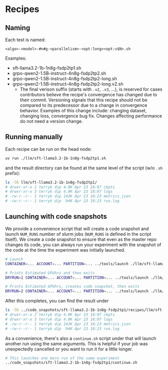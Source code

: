 # Recipes

## Naming

Each test is named:
```
<algo>-<model>-#n#g-<parallelism>-<opt:long><opt:v$N>.sh
```

Examples:
* sft-llama3.2-1b-1n8g-fsdp2tp1.sh
* grpo-qwen2-1.5B-instruct-4n8g-fsdp2tp2.sh
* grpo-qwen2-1.5B-instruct-4n8g-fsdp2tp2-long.sh
* grpo-qwen2-1.5B-instruct-4n8g-fsdp2tp2-long.v2.sh
    * The final verison suffix (starts with `.v2`, `.v3`, ...), is reserved for cases contributors believe the recipe's 
      convergence has changed due to their commit. Versioning signals that this recipe should not be compared to its
      predecessor due to a change in convergence behavior. Examples of this change include: changing dataset, changing loss,
      convergence bug fix. Changes affecting performance do not need a version change. 

## Running manually

Each recipe can be run on the head node:

```sh
uv run ./llm/sft-llama3.2-1b-1n8g-fsdp2tp1.sh
```

and the result directory can be found at the same level of the script (w/o `.sh` prefix):

```sh
ls -lh llm/sft-llama3.2-1b-1n8g-fsdp2tp1/
# drwxr-xr-x 2 terryk dip 4.0K Apr 23 18:07 ckpts
# drwxr-xr-x 3 terryk dip 4.0K Apr 23 18:07 logs
# -rw-r--r-- 1 terryk dip 142K Apr 23 18:23 metrics.json
# -rw-r--r-- 1 terryk dip  94K Apr 23 18:23 run.log
```

## Launching with code snapshots

We provide a convenience script that will create a code snapshot and launch `NUM_RUNS` number of slurm jobs (`NUM_RUNS` is defined in the script itself). We create a code snapshot to
ensure that even as the master repo changes its code, you can always run your experiment with
the snapshot of the code at the time the experiment was initially launched.

```sh
# Launch
CONTAINER=... ACCOUNT=... PARTITION=... ../tools/launch ./llm/sft-llama3.2-1b-1n8g-fsdp2tp1.sh

# Prints Estimated GPUhrs and then exits
DRYRUN=1 CONTAINER=... ACCOUNT=... PARTITION=... ../tools/launch ./llm/sft-llama3.2-1b-1n8g-fsdp2tp1.sh

# Prints Estimated GPUhrs, creates code snapshot, then exits
DRYRUN=2 CONTAINER=... ACCOUNT=... PARTITION=... ../tools/launch ./llm/sft-llama3.2-1b-1n8g-fsdp2tp1.sh
```

After this completes, you can find the result under

```sh
ls -lh ../code_snapshots/sft-llama3.2-1b-1n8g-fsdp2tp1/recipes/llm/sft-llama3.2-1b-1n8g-fsdp2tp1/
# drwxr-xr-x 2 terryk dip 4.0K Apr 23 18:07 ckpts
# drwxr-xr-x 3 terryk dip 4.0K Apr 23 18:07 logs
# -rw-r--r-- 1 terryk dip 142K Apr 23 18:23 metrics.json
# -rw-r--r-- 1 terryk dip  94K Apr 23 18:23 run.log
```

As a convenience, there's also a `continue.sh` script under that will launch
another run using the same arguments. This is helpful if your job was
unexpectedly cancelled or you want to run it for a little longer.

```sh
# This launches one more run of the same experiment
../code_snapshots/sft-llama3.2-1b-1n8g-fsdp2tp1/continue.sh
```

